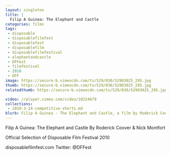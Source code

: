 ```yaml
---
layout: singleton
title: |
  Filip A Guinea: The Elephant and Castle
categories: films
tags:
 - disposable
 - disposablefilmfest
 - disposablefest
 - disposablefilm
 - disposablefilmfestival
 - elephantandcastle
 - DFFest
 - filmfestival
 - 2010
 - DFF
image: https://secure-b.vimeocdn.com/ts/529/030/52903025_295.jpg
thumb: https://secure-b.vimeocdn.com/ts/529/030/52903025_295.jpg
relatedthumb: https://secure-b.vimeocdn.com/ts/529/030/52903025_295.jpg

video: //player.vimeo.com/video/10224679
collections:
 - 2010-3-24-competitive-shorts.md
blurb: Filip A Guinea - The Elephant and Castle, a film by Roderick Coover & Nick Montfort.
---
```


Filip A Guinea: The Elephant and Castle
By Roderick Coover & Nick Montfort

Official Selection of Disposable Film Festival 2010

disposablefilmfest.com
Twitter: @DFFest